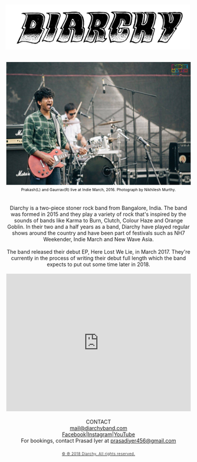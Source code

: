<html>
<head>
	<img src="diarchybandlogo.jpg" width="500"/>
	</head>
<style type="text/css"> 

body{
	margin:0;
	padding:0;
	background-color: #FFFFFF;
	font-family: sans-serif;
}

.middlej {font-size: 12px; color:#393939; letter-spacing:0.03em; line-height:40px;}
.middlee {font-size: 12px; color:#393939; letter-spacing:0.03em; line-height:15px;}
.small {font-size: 10px; color:#393939; letter-spacing:0.05em; line-height:13px;}
</style>

<body>
<center>
<br>
<img src="diarchyband.jpg" width="500"/>
<br>
<SPAN
style="font-size:10px; color:#000; line-height:10px; letter-spacing:0.02em"> Prakash(L) and Gaurrav(R) live at Indie March, 2016. Photograph by Nikhilesh Murthy.</SPAN>
<br>
<br>
<br>
<SPAN class="midlee" width= "500">Diarchy is a two-piece stoner rock band from Bangalore, India. The band was formed in 2015 and they play a variety of rock that's inspired by the sounds of bands like Karma to Burn, Clutch, Colour Haze and Orange Goblin. In their two and a half years as a band, Diarchy have played regular shows around the country and have been part of festivals such as NH7 Weekender, Indie March and New Wave Asia.
<br>
<br>
The band released their debut EP, Here Lost We Lie, in March 2017. They're currently in the process of writing their debut full length which the band expects to put out some time later in 2018.</SPAN>
<br>
<br>
<iframe style="border: 0; width: 500px; height: 373px;" src="https://bandcamp.com/EmbeddedPlayer/album=2356808835/size=large/bgcol=ffffff/linkcol=de270f/artwork=small/transparent=true/" seamless><a href="http://diarchy.bandcamp.com/album/here-lost-we-lie">Here Lost We Lie by Diarchy</a></iframe>
<br>
<br>
<SPAN class="midlee">CONTACT</SPAN>
<br>
	<SPAN class="midlee"><a href="mailto:mail@diarchyband.com">mail@diarchyband.com</a></SPAN>
<br>
<SPAN class="midlee"><a href="https://www.facebook.com/diarchyband">Facebook</a>|<a href="instagram.com/diarchyband">Instagram</a>|<a href="https://www.youtube.com/diarchyduo">YouTube</a></SPAN>
<br>
<SPAN class="midlee" width= "500">For bookings, contact Prasad Iyer at <a href="mailto:prasadiyer456@gmail.com">prasadiyer456@gmail.com</SPAN>
<br>
<br>
<SPAN class="small">© ℗ 2018 Diarchy. All rights reserved.</SPAN>
</center>
</body>
</html>
